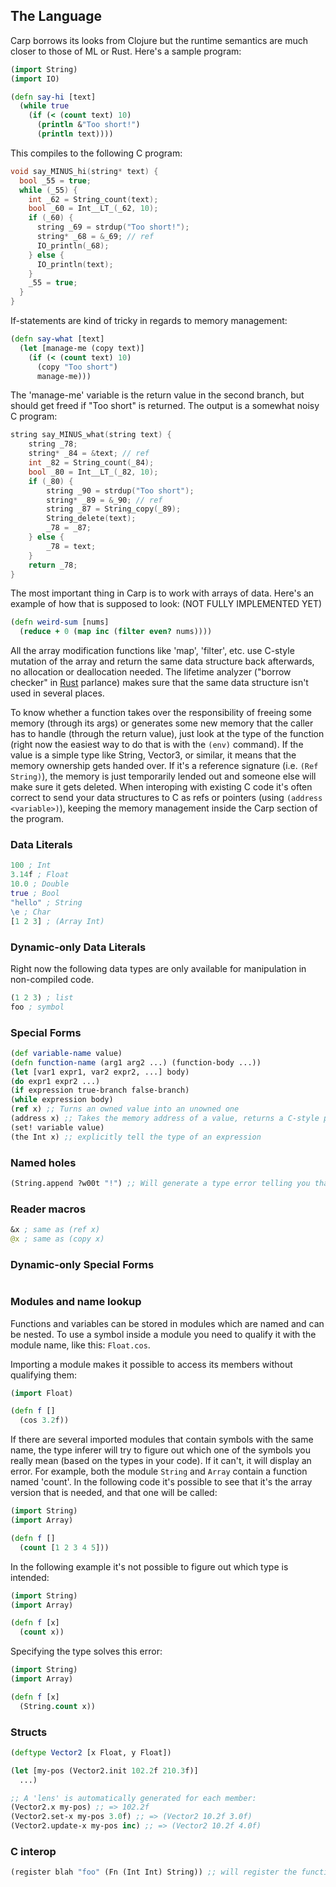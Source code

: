 ## The Language

Carp borrows its looks from Clojure but the runtime semantics are much closer to those of ML or Rust. Here's a sample program:

```clojure
(import String)
(import IO)

(defn say-hi [text]
  (while true
    (if (< (count text) 10)
      (println &"Too short!")
      (println text))))
```

This compiles to the following C program:
```C
void say_MINUS_hi(string* text) {
  bool _55 = true;
  while (_55) {
    int _62 = String_count(text);
    bool _60 = Int__LT_(_62, 10);
    if (_60) {
      string _69 = strdup("Too short!");
      string* _68 = &_69; // ref
      IO_println(_68);
    } else {
      IO_println(text);
    }
    _55 = true;
  }
}
```

If-statements are kind of tricky in regards to memory management:
```clojure
(defn say-what [text]
  (let [manage-me (copy text)]
    (if (< (count text) 10)
      (copy "Too short")
      manage-me)))
```

The 'manage-me' variable is the return value in the second branch, but should get freed if "Too short" is returned.
The output is a somewhat noisy C program:
```C
string say_MINUS_what(string text) {
    string _78;
    string* _84 = &text; // ref
    int _82 = String_count(_84);
    bool _80 = Int__LT_(_82, 10);
    if (_80) {
        string _90 = strdup("Too short");
        string* _89 = &_90; // ref
        string _87 = String_copy(_89);
        String_delete(text);
        _78 = _87;
    } else {
        _78 = text;
    }
    return _78;
}
```

The most important thing in Carp is to work with arrays of data. Here's an example of how that is supposed to look: (NOT FULLY IMPLEMENTED YET)

```clojure
(defn weird-sum [nums]
  (reduce + 0 (map inc (filter even? nums))))
```

All the array modification functions like 'map', 'filter', etc. use C-style mutation of the array and return the same data structure back afterwards, no allocation or deallocation needed. The lifetime analyzer ("borrow checker" in [Rust](https://www.rust-lang.org) parlance) makes sure that the same data structure isn't used in several places.

To know whether a function takes over the responsibility of freeing some memory (through its args) or generates some new memory that the caller has to handle (through the return value), just look at the type of the function (right now the easiest way to do that is with the ```(env)``` command). If the value is a simple type like String, Vector3, or similar, it means that the memory ownership gets handed over. If it's a reference signature (i.e. ```(Ref String)```), the memory is just temporarily lended out and someone else will make sure it gets deleted. When interoping with existing C code it's often correct to send your data structures to C as refs or pointers (using ```(address <variable>)```), keeping the memory management inside the Carp section of the program.

### Data Literals
```clojure
100 ; Int
3.14f ; Float
10.0 ; Double
true ; Bool
"hello" ; String
\e ; Char
[1 2 3] ; (Array Int)
```

### Dynamic-only Data Literals
Right now the following data types are only available for manipulation in non-compiled code.

```clojure
(1 2 3) ; list
foo ; symbol
```

### Special Forms
```clojure
(def variable-name value)
(defn function-name (arg1 arg2 ...) (function-body ...))
(let [var1 expr1, var2 expr2, ...] body)
(do expr1 expr2 ...)
(if expression true-branch false-branch)
(while expression body)
(ref x) ;; Turns an owned value into an unowned one
(address x) ;; Takes the memory address of a value, returns a C-style pointer
(set! variable value)
(the Int x) ;; explicitly tell the type of an expression
```

### Named holes
```clojure
(String.append ?w00t "!") ;; Will generate a type error telling you that the type of 'w00t' is String
```

### Reader macros
```clojure
&x ; same as (ref x)
@x ; same as (copy x)
```

### Dynamic-only Special Forms
```
```

### Modules and name lookup
Functions and variables can be stored in modules which are named and can be nested. To use a symbol inside a module
you need to qualify it with the module name, like this: ```Float.cos```.

Importing a module makes it possible to access its members without qualifying them:

```clojure
(import Float)

(defn f []
  (cos 3.2f))
```

If there are several imported modules that contain symbols with the same name, the type inferer will try to figure
out which one of the symbols you really mean (based on the types in your code). If it can't, it will display an error.
For example, both the module ```String``` and ```Array``` contain a function named 'count'. In the following code it's
possible to see that it's the array version that is needed, and that one will be called:

```clojure
(import String)
(import Array)

(defn f []
  (count [1 2 3 4 5]))
```

In the following example it's not possible to figure out which type is intended:
```clojure
(import String)
(import Array)

(defn f [x]
  (count x))
```

Specifying the type solves this error:
```clojure
(import String)
(import Array)

(defn f [x]
  (String.count x))
```

### Structs
```clojure
(deftype Vector2 [x Float, y Float])

(let [my-pos (Vector2.init 102.2f 210.3f)]
  ...)

;; A 'lens' is automatically generated for each member:
(Vector2.x my-pos) ;; => 102.2f
(Vector2.set-x my-pos 3.0f) ;; => (Vector2 10.2f 3.0f)
(Vector2.update-x my-pos inc) ;; => (Vector2 10.2f 4.0f)
```

### C interop
```clojure
(register blah "foo" (Fn (Int Int) String)) ;; will register the function 'foo' that takes two ints and returns a string
```

